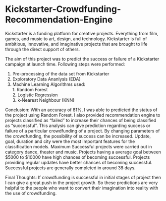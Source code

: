 # Kickstarter-Crowdfunding-Recommendation-Engine

Kickstarter is a funding platform for creative projects. Everything from film, games, and music to art, design, and technology. Kickstarter is full of ambitious, innovative, and imaginative projects that are brought to life through the direct support of others. 

The aim of this project was to predict the success or failure of a Kickstarter campaign at launch time. Following steps were performed:
  1. Pre-processing of the data set from Kickstarter 
  2. Exploratory Data Ananlysis (EDA)
  3. Machine Learning Algorithms used:
    <br>1. Random Forest
    <br>2. Logistic Regression
    <br>3. k-Nearest Neighbour (KNN)

Conclusion:
With an accuracy of 81%, I was able to predicted the status of the project using Random Forest. I also provided recommendation engine to projects classified as “failed” to increase their chances of being classified as “successful”. This analysis can give prediction regarding success or failure of a particular crowdfunding of a project. By changing parameters of the crowdfunding, the possibility of success can be increased. Update, goal, duration and city were the most important features for the classification models. Maximum Successful projects were carried out in category dance, theater and music. Projects having a average goal between $5000 to $10000 have high chances of becoming successful. Projects providing regular updates have better chances of becoming successful. Successful projects are generally completed in around 38 days.

Final Thoughts:
If crowdfunding is successful in initial stages of project then I can give a great push in the project growth. So these predictions are very helpful to the people who want to convert their imagination into reality with the use of crowdfunding. 
